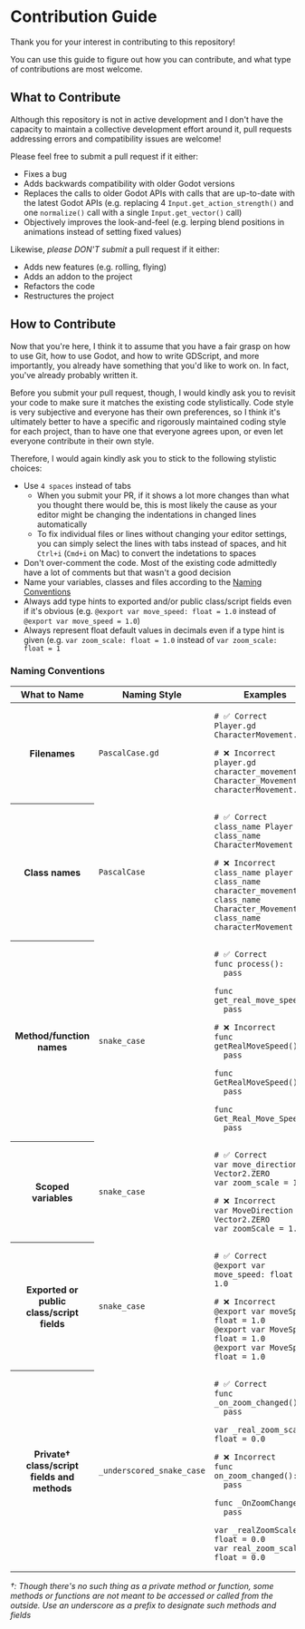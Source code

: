 # Contribution Guide
Thank you for your interest in contributing to this repository!

You can use this guide to figure out how you can contribute, and what type of contributions are most welcome.

## What to Contribute
Although this repository is not in active development and I don't have the capacity to maintain a collective development effort around it, pull requests addressing errors and compatibility issues are welcome!

Please feel free to submit a pull request if it either:
- Fixes a bug
- Adds backwards compatibility with older Godot versions
- Replaces the calls to older Godot APIs with calls that are up-to-date with the latest Godot APIs (e.g. replacing 4 `Input.get_action_strength()` and one `normalize()` call with a single `Input.get_vector()` call)
- Objectively improves the look-and-feel (e.g. lerping blend positions in animations instead of setting fixed values)

Likewise, *please DON'T submit* a pull request if it either:
- Adds new features (e.g. rolling, flying)
- Adds an addon to the project
- Refactors the code
- Restructures the project

## How to Contribute
Now that you're here, I think it to assume that you have a fair grasp on how to use Git, how to use Godot, and how to write GDScript, and more importantly, you already have something that you'd like to work on. In fact, you've already probably written it.

Before you submit your pull request, though, I would kindly ask you to revisit your code to make sure it matches the existing code stylistically. Code style is very subjective and everyone has their own preferences, so I think it's ultimately better to have a specific and rigorously maintained coding style for each project, than to have one that everyone agrees upon, or even let everyone contribute in their own style.

Therefore, I would again kindly ask you to stick to the following stylistic choices:
- Use `4 spaces` instead of tabs
    - When you submit your PR, if it shows a lot more changes than what you thought there would be, this is most likely the cause as your editor might be changing the indentations in changed lines automatically
    - To fix individual files or lines without changing your editor settings, you can simply select the lines with tabs instead of spaces, and hit `Ctrl+i` (`Cmd+i` on Mac) to convert the indetations to spaces
- Don't over-comment the code. Most of the existing code admittedly have a lot of comments but that wasn't a good decision
- Name your variables, classes and files according to the [Naming Conventions](#Naming_Conventions)
- Always add type hints to exported and/or public class/script fields even if it's obvious (e.g. `@export var move_speed: float = 1.0` instead of `@export var move_speed = 1.0`)
- Always represent float default values in decimals even if a type hint is given (e.g. `var zoom_scale: float = 1.0` instead of `var zoom_scale: float = 1`

### Naming Conventions

<table>
<thead>
<tr>
<th>What to Name</th>
<th>Naming Style</th>
<th>Examples</th>
</tr>
</thead>

<tbody>
<tr>
<th>Filenames</th>
<td><code>PascalCase.gd</code></td>
<td>

```
# ✅ Correct
Player.gd
CharacterMovement.gd

# ❌ Incorrect
player.gd
character_movement.gd
Character_Movement.gd
characterMovement.gd
```

</tr>

<tr>
<th>Class names</th>
<td><code>PascalCase</code></td>
<td>

```gdscript
# ✅ Correct
class_name Player
class_name CharacterMovement

# ❌ Incorrect
class_name player
class_name character_movement
class_name Character_Movement
class_name characterMovement
```

</td>
</tr>

<tr>
<th>Method/function names</th>
<td><code>snake_case</code></td>

<td>

```gdscript
# ✅ Correct
func process():
  pass

func get_real_move_speed():
  pass

# ❌ Incorrect
func getRealMoveSpeed():
  pass

func GetRealMoveSpeed():
  pass

func Get_Real_Move_Speed():
  pass
```

</td>
</tr>

<tr>
<th>Scoped variables</th>
<td><code>snake_case</code></td>
<td>

```gdscript
# ✅ Correct
var move_direction = Vector2.ZERO
var zoom_scale = 1.0

# ❌ Incorrect
var MoveDirection = Vector2.ZERO
var zoomScale = 1.0
```

</td>
</tr>

<tr>
<th>Exported or public class/script fields</th>
<td><code>snake_case</code></td>

<td>

```gdscript
# ✅ Correct
@export var move_speed: float = 1.0

# ❌ Incorrect
@export var moveSpeed: float = 1.0
@export var MoveSpeed: float = 1.0
@export var MoveSpeed: float = 1.0
```

</td>
</tr>

<tr>
<th>Private† class/script fields and methods</th>
<td><code>_underscored_snake_case</code></td>
<td>

```gdscript
# ✅ Correct
func _on_zoom_changed():
  pass

var _real_zoom_scale: float = 0.0

# ❌ Incorrect
func on_zoom_changed():
  pass

func _OnZoomChanged():
  pass

var _realZoomScale: float = 0.0
var real_zoom_scale: float = 0.0
```

</td>
</tr>
</tbody>
</table>


_†: Though there's no such thing as a private method or function, some methods or functions are not meant to be accessed or called from the outside. Use an underscore as a prefix to designate such methods and fields_
